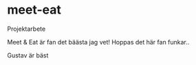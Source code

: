 # meet-eat
Projektarbete


Meet & Eat är fan det bäästa jag vet!
Hoppas det här fan funkar..

Gustav är bäst
